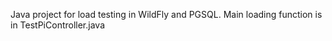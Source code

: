 Java project for load testing in WildFly and PGSQL.
Main loading function is in TestPiController.java
